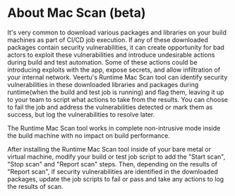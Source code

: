 ---
---

# About Mac Scan (beta)

It's very common to download various packages and libraries on your build machines as part of CI/CD job execution. If any of these downloaded packages contain security vulnerabilities, it can create opportunity for bad actors to exploit these vulnerabilities and introduce undesirable actions during build and test automation. Some of these actions could be introducing exploits with the app, expose secrets, and allow infiltration of your internal network. Veertu's Runtime Mac Scan tool can identify security vulnerabilities in these downloaded libraries and packages during runtime(when the build and test job is running) and flag them, leaving it up to your team to script what actions to take from the results. You can choose to fail the job and address the vulnerabilities detected or mark them as success, but log the vulnerabilities to resolve later.

The Runtime Mac Scan tool works in complete non-intrusive mode inside the build machine with no impact on build performance.

After installing the Runtime Mac Scan tool inside of your bare metal or virtual machine, modify your build or test job script to add the "Start scan", "Stop scan" and "Report scan" steps. Then, depending on the results of "Report scan", if security vulnerabilities are identified in the downloaded packages, update the job scripts to fail or pass and take any actions to log the results of scan.
